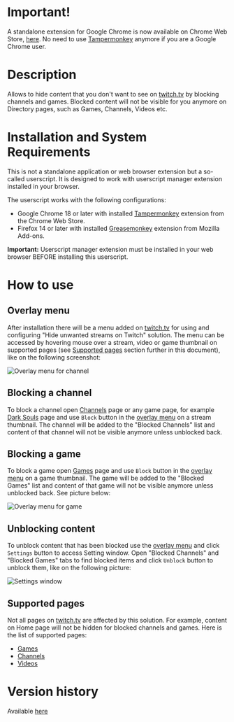 # Important!
A standalone extension for Google Chrome is now available on Chrome Web Store, [here](https://chrome.google.com/webstore/detail/hide-unwanted-streams-on/kpgfplcjhleaadnmjmkjddcmekdhdiia). No need to use [Tampermonkey](https://chrome.google.com/webstore/detail/tampermonkey/dhdgffkkebhmkfjojejmpbldmpobfkfo?hl=en) anymore if you are a Google Chrome user.

# Description
Allows to hide content that you don't want to see on [twitch.tv](http://www.twitch.tv/) by blocking channels and games. Blocked content will not be visible for you anymore on Directory pages, such as Games, Channels, Videos etc.

# Installation and System Requirements
This is not a standalone application or web browser extension but a so-called userscript. It is designed to work with userscript manager extension installed in your browser.

The userscript works with the following configurations:
- Google Chrome 18 or later with installed [Tampermonkey](https://chrome.google.com/webstore/detail/tampermonkey/dhdgffkkebhmkfjojejmpbldmpobfkfo?hl=en) extension from the Chrome Web Store.
- Firefox 14 or later with installed [Greasemonkey](https://addons.mozilla.org/en-US/firefox/addon/greasemonkey) extension from Mozilla Add-ons.

**Important:** Userscript manager extension must be installed in your web browser BEFORE installing this userscript.

# How to use
## Overlay menu
After installation there will be a menu added on [twitch.tv](http://www.twitch.tv/) for using and configuring "Hide unwanted streams on Twitch" solution. The menu can be accessed by hovering mouse over a stream, video or game thumbnail on supported pages (see [Supported pages](#supported-pages) section further in this document), like on the following screenshot:

![Overlay menu for channel](https://cdn.rawgit.com/LinogeFly/hide-unwanted-streams-on-twitch/73a09b4c344c9ffeec56dfd832297b037ce113a7/docs/screenshots/screenshot-1-640x400.png)

## Blocking a channel
To block a channel open [Channels](http://www.twitch.tv/directory/all) page or any game page, for example [Dark Souls](http://www.twitch.tv/directory/game/Dark%20Souls) page and use `Block` button in the [overlay menu](#overlay-menu) on a stream thumbnail. The channel will be added to the "Blocked Channels" list and content of that channel will not be visible anymore unless unblocked back.

## Blocking a game
To block a game open [Games](http://www.twitch.tv/directory) page and use `Block` button in the [overlay menu](#overlay-menu) on a game thumbnail. The game will be added to the "Blocked Games" list and content of that game will not be visible anymore unless unblocked back. See picture below:

![Overlay menu for game](https://cdn.rawgit.com/LinogeFly/hide-unwanted-streams-on-twitch/3c0123f6750857c7ddefdfd7b230badee793e412/docs/screenshots/screenshot-3-640x400.png)

## Unblocking content
To unblock content that has been blocked use the [overlay menu](#overlay-menu) and click `Settings` button to access Setting window. Open "Blocked Channels" and "Blocked Games" tabs to find blocked items and click `Unblock` button to unblock them, like on the following picture:

![Settings window](https://cdn.rawgit.com/LinogeFly/hide-unwanted-streams-on-twitch/338c2c3c037e1677fa136d9527cadb329721c161/docs/screenshots/screenshot-2-640x400.png)

## Supported pages
Not all pages on [twitch.tv](http://www.twitch.tv/) are affected by this solution. For example, content on Home page will not be hidden for blocked channels and games. Here is the list of supported pages:
- [Games](http://www.twitch.tv/directory)
- [Channels](http://www.twitch.tv/directory/all)
- [Videos](http://www.twitch.tv/directory/videos)

# Version history
Available [here](https://github.com/LinogeFly/hide-unwanted-streams-on-twitch#version-history)
